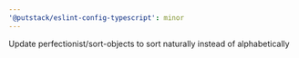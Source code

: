 ```yaml
---
'@putstack/eslint-config-typescript': minor
---
```


Update perfectionist/sort-objects to sort naturally instead of alphabetically
